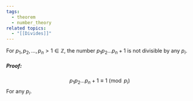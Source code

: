 ```yaml
---
tags:
  - theorem
  - number_theory
related topics:
  - "[[Divides]]"
---
```

For $p_1,p_2,\dots,p_n>1\in\mathbb{Z}$, the number $p_1 p_2\dots p_n + 1$ is not divisible by any $p_i$.
##### Proof:
$$p_1 p_2\dots p_n + 1 \equiv 1\ (\operatorname{mod}\ p_i)$$For any $p_i$.